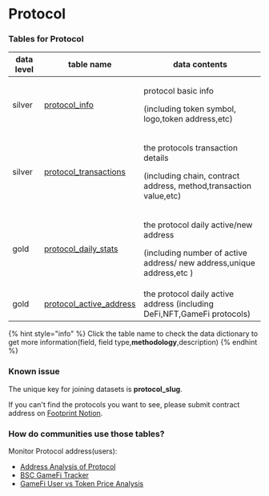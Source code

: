 # Protocol

### Tables for Protocol

| data level | table name                                                                                                                       | data contents                                                                                                            |
| ---------- | -------------------------------------------------------------------------------------------------------------------------------- | ------------------------------------------------------------------------------------------------------------------------ |
| silver     | [protocol\_info](https://www.footprint.network/@Footprint/Table-Info-Dashboard?table\_name=protocol\_info)                       | <p>protocol basic info</p><p>(including token symbol, logo,token address,etc)</p>                                        |
| silver     | [protocol\_transactions](https://www.footprint.network/@Footprint/Table-Info-Dashboard?table\_name=protocol\_transactions)       | <p>the protocols transaction details</p><p>(including chain, contract address, method,transaction value,etc)</p>         |
| gold       | [protocol\_daily\_stats](https://www.footprint.network/@Footprint/Table-Info-Dashboard?table\_name=protocol\_daily\_stats)       | <p>the protocol daily active/new address</p><p>(including number of active address/ new address,unique address,etc )</p> |
| gold       | [protocol\_active\_address](https://www.footprint.network/@Footprint/Table-Info-Dashboard?table\_name=protocol\_active\_address) | the protocol daily active address (including DeFi,NFT,GameFi protocols)                                                  |

{% hint style="info" %}
Click the table name to check the data dictionary to get more information(field, field type,**methodology**,description)
{% endhint %}

### Known issue

The unique key for joining datasets is **protocol\_slug**.

If you can't find the protocols you want to see, please submit contract address on [Footprint Notion](https://legend-maxilla-97a.notion.site/Contract-Addresses-7989b1592ad24011a508ce3db601bb32).

### How do communities use those tables?

Monitor Protocol address(users):

* [Address Analysis of Protocol](https://www.footprint.network/guest/dashboard/77828d1e-35bc-4b6c-90e9-7777e7c6902d?protocol\_name=decentral-games\&date\_range=past90days)
* [BSC GameFi Tracker](https://www.footprint.network/guest/dashboard/2d160924-cc78-4c80-906d-e25b7679c843?chain=BSC\&date\_filter=past30days)
* [GameFi User vs Token Price Analysis](https://www.footprint.network/guest/dashboard/2a4be75a-710f-49c5-8dd2-4463e29cb68c?date=past365days\~\&game\_name=My%20DeFi%20Pet\&protocol\_type=GameFi)
